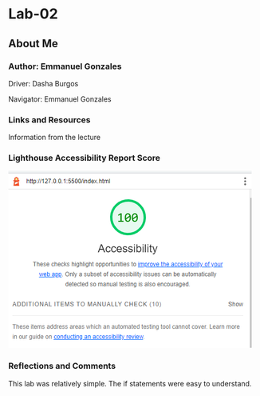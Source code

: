 # Lab-02

## About Me

### Author: Emmanuel Gonzales

Driver: Dasha Burgos

Navigator: Emmanuel Gonzales

### Links and Resources

Information from the lecture

### Lighthouse Accessibility Report Score

![Image](img/Accessibility.png)

### Reflections and Comments

This lab was relatively simple. The if statements were easy to understand.
